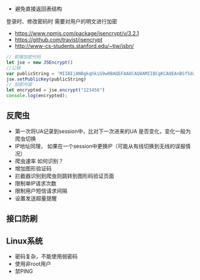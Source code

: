 - 避免直接返回表结构





登录时、修改密码时 需要对用户的明文进行加密

- https://www.npmjs.com/package/jsencrypt/v/3.2.1
- https://github.com/travist/jsencrypt
- http://www-cs-students.stanford.edu/~tjw/jsbn/



```javascript
// 前端加密代码
let jse = new JSEncrypt()
//公钥
var publicString = 'MIIBIjANBgkqhkiG9w0BAQEFAAOCAQ8AMIIBCgKCAQEAnBSf5dat7Cl3CIjJqwtOA+0Czhx50qknP26GwitM1GqXaHT1xsioe3jMt808OpWpG1YjiFToDEEHlDYvruvG92+IDnPLrcaU0X/LJctNHWb4kTI2Me3Tokilag5WgdHtZRv7EkFk7ckFptDdQ8WeVyLm+32dhYUA+BxfQbkDkZ9Wcg8Uc7pSGkctza5Rpg36iJe2ohlGNSW4tBBX39vFypgNxJ0XhGMlQoYa2mtJuVUWq3ovtE9aTWBIMjIpLrCWaz9Ynvl8KThyq2h3kAPxXRXcYdPz0xVdS+H2wH/EbWNUPAMJXw4Z0t1BVktlqJES8jsIHp0IXVnh2dzlaP3XCwIDAQAB'
jse.setPublicKey(publicString)
// 加密内容
let encrypted = jse.encrypt("123456")
console.log(encrypted);
```



## 反爬虫

- 第一次将UA记录到session中，比对下一次进来的UA 是否变化，变化一般为爬虫切换
- IP地址同理， 如果在一个session中更换IP（可能从有线切换到无线的误报情况）
- 爬虫速率 如何识别？
- 增加图形验证码
- 拦截器识别到爬虫则跳转到图形码验证页面
- 限制单IP请求次数
- 限制用户短信请求间隔
- 设置发送超量提醒



## 接口防刷





## Linux系统

- 密码复杂，不能使用弱密码
- 使用非root用户
- 禁PING
